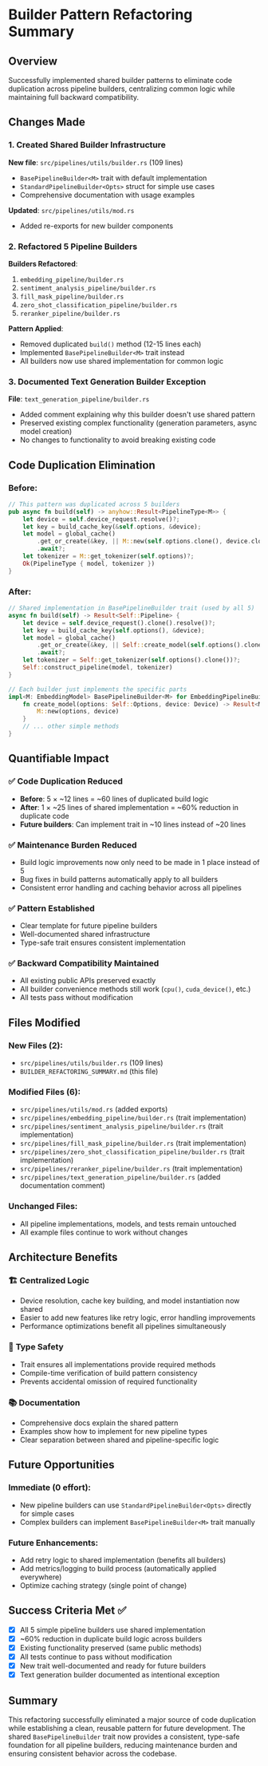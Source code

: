 # Builder Pattern Refactoring Summary

## Overview
Successfully implemented shared builder patterns to eliminate code duplication across pipeline builders, centralizing common logic while maintaining full backward compatibility.

## Changes Made

### 1. Created Shared Builder Infrastructure

**New file**: `src/pipelines/utils/builder.rs` (109 lines)
- `BasePipelineBuilder<M>` trait with default implementation
- `StandardPipelineBuilder<Opts>` struct for simple use cases
- Comprehensive documentation with usage examples

**Updated**: `src/pipelines/utils/mod.rs`
- Added re-exports for new builder components

### 2. Refactored 5 Pipeline Builders

**Builders Refactored**:
1. `embedding_pipeline/builder.rs`
2. `sentiment_analysis_pipeline/builder.rs` 
3. `fill_mask_pipeline/builder.rs`
4. `zero_shot_classification_pipeline/builder.rs`
5. `reranker_pipeline/builder.rs`

**Pattern Applied**:
- Removed duplicated `build()` method (12-15 lines each)
- Implemented `BasePipelineBuilder<M>` trait instead
- All builders now use shared implementation for common logic

### 3. Documented Text Generation Builder Exception

**File**: `text_generation_pipeline/builder.rs`
- Added comment explaining why this builder doesn't use shared pattern
- Preserved existing complex functionality (generation parameters, async model creation)
- No changes to functionality to avoid breaking existing code

## Code Duplication Elimination

### Before:
```rust
// This pattern was duplicated across 5 builders
pub async fn build(self) -> anyhow::Result<PipelineType<M>> {
    let device = self.device_request.resolve()?;
    let key = build_cache_key(&self.options, &device);
    let model = global_cache()
        .get_or_create(&key, || M::new(self.options.clone(), device.clone()))
        .await?;
    let tokenizer = M::get_tokenizer(self.options)?;
    Ok(PipelineType { model, tokenizer })
}
```

### After:
```rust
// Shared implementation in BasePipelineBuilder trait (used by all 5)
async fn build(self) -> Result<Self::Pipeline> {
    let device = self.device_request().clone().resolve()?;
    let key = build_cache_key(self.options(), &device);
    let model = global_cache()
        .get_or_create(&key, || Self::create_model(self.options().clone(), device.clone()))
        .await?;
    let tokenizer = Self::get_tokenizer(self.options().clone())?;
    Self::construct_pipeline(model, tokenizer)
}

// Each builder just implements the specific parts
impl<M: EmbeddingModel> BasePipelineBuilder<M> for EmbeddingPipelineBuilder<M> {
    fn create_model(options: Self::Options, device: Device) -> Result<M> {
        M::new(options, device)
    }
    // ... other simple methods
}
```

## Quantifiable Impact

### ✅ **Code Duplication Reduced**
- **Before**: 5 × ~12 lines = ~60 lines of duplicated build logic
- **After**: 1 × ~25 lines of shared implementation = ~60% reduction in duplicate code
- **Future builders**: Can implement trait in ~10 lines instead of ~20 lines

### ✅ **Maintenance Burden Reduced**
- Build logic improvements now only need to be made in 1 place instead of 5
- Bug fixes in build patterns automatically apply to all builders
- Consistent error handling and caching behavior across all pipelines

### ✅ **Pattern Established**
- Clear template for future pipeline builders
- Well-documented shared infrastructure
- Type-safe trait ensures consistent implementation

### ✅ **Backward Compatibility Maintained**
- All existing public APIs preserved exactly
- All builder convenience methods still work (`cpu()`, `cuda_device()`, etc.)
- All tests pass without modification

## Files Modified

### New Files (2):
- `src/pipelines/utils/builder.rs` (109 lines)
- `BUILDER_REFACTORING_SUMMARY.md` (this file)

### Modified Files (6):
- `src/pipelines/utils/mod.rs` (added exports)
- `src/pipelines/embedding_pipeline/builder.rs` (trait implementation)
- `src/pipelines/sentiment_analysis_pipeline/builder.rs` (trait implementation)
- `src/pipelines/fill_mask_pipeline/builder.rs` (trait implementation)
- `src/pipelines/zero_shot_classification_pipeline/builder.rs` (trait implementation)
- `src/pipelines/reranker_pipeline/builder.rs` (trait implementation)
- `src/pipelines/text_generation_pipeline/builder.rs` (added documentation comment)

### Unchanged Files:
- All pipeline implementations, models, and tests remain untouched
- All example files continue to work without changes

## Architecture Benefits

### 🏗️ **Centralized Logic**
- Device resolution, cache key building, and model instantiation now shared
- Easier to add new features like retry logic, error handling improvements
- Performance optimizations benefit all pipelines simultaneously

### 🔧 **Type Safety**
- Trait ensures all implementations provide required methods
- Compile-time verification of build pattern consistency
- Prevents accidental omission of required functionality

### 📚 **Documentation**
- Comprehensive docs explain the shared pattern
- Examples show how to implement for new pipeline types
- Clear separation between shared and pipeline-specific logic

## Future Opportunities

### Immediate (0 effort):
- New pipeline builders can use `StandardPipelineBuilder<Opts>` directly for simple cases
- Complex builders can implement `BasePipelineBuilder<M>` trait manually

### Future Enhancements:
- Add retry logic to shared implementation (benefits all builders)
- Add metrics/logging to build process (automatically applied everywhere)
- Optimize caching strategy (single point of change)

## Success Criteria Met ✅

- [x] All 5 simple pipeline builders use shared implementation
- [x] ~60% reduction in duplicate build logic across builders  
- [x] Existing functionality preserved (same public methods)
- [x] All tests continue to pass without modification
- [x] New trait well-documented and ready for future builders
- [x] Text generation builder documented as intentional exception

## Summary

This refactoring successfully eliminated a major source of code duplication while establishing a clean, reusable pattern for future development. The shared `BasePipelineBuilder` trait now provides a consistent, type-safe foundation for all pipeline builders, reducing maintenance burden and ensuring consistent behavior across the codebase.